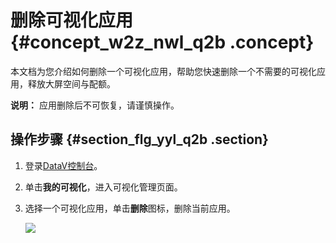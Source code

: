 # 删除可视化应用 {#concept_w2z_nwl_q2b .concept}

本文档为您介绍如何删除一个可视化应用，帮助您快速删除一个不需要的可视化应用，释放大屏空间与配额。

**说明：** 应用删除后不可恢复，请谨慎操作。

## 操作步骤 {#section_flg_yyl_q2b .section}

1.  登录[DataV控制台](https://datav.alibabacloud.com/)。
2.  单击**我的可视化**，进入可视化管理页面。
3.  选择一个可视化应用，单击**删除**图标，删除当前应用。

    ![](http://static-aliyun-doc.oss-cn-hangzhou.aliyuncs.com/assets/img/16551/15586850968028_zh-CN.png)


